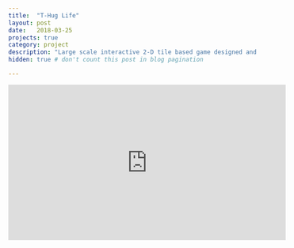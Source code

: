 ```yaml
---
title:  "T-Hug Life"
layout: post
date:   2018-03-25
projects: true
category: project
description: "Large scale interactive 2-D tile based game designed and implemented from scratch. Supports multiplayer mode, random world generation, and multiple goal states."
hidden: true # don't count this post in blog pagination

---
```


<!-- <iframe width="560" height="310" src="https://youtu.be/LOn7KanCEZw" frameborder="0" allowfullscreen></iframe> -->

<iframe width="560" height="315" src="https://www.youtube.com/embed/LOn7KanCEZw" frameborder="0" allow="accelerometer; autoplay; encrypted-media; gyroscope; picture-in-picture" allowfullscreen></iframe>